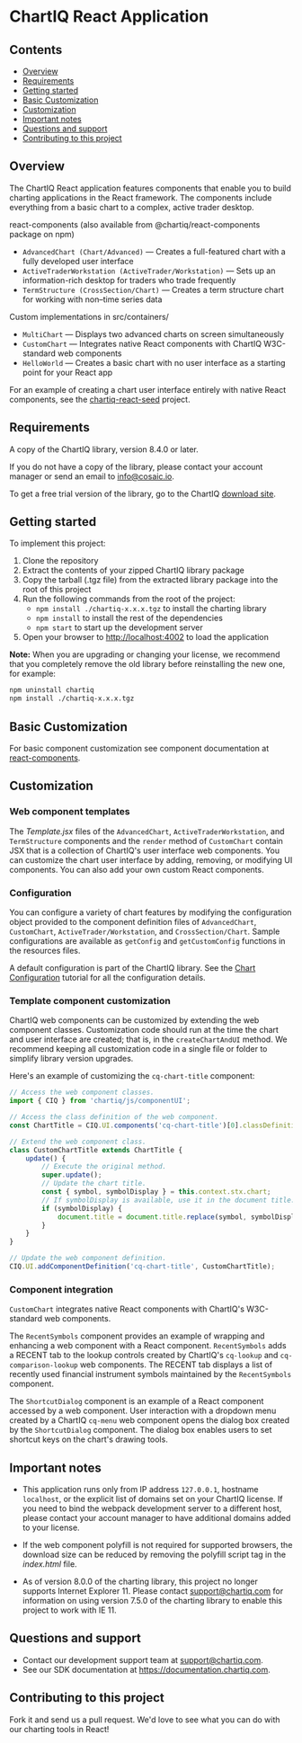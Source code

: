 # ChartIQ React Application

## Contents

- [Overview](#overview)
- [Requirements](#requirements)
- [Getting started](#getting-started)
- [Basic Customization](#basic-customization)
- [Customization](#customization)
- [Important notes](#important-notes)
- [Questions and support](#questions-and-support)
- [Contributing to this project](#contributing-to-this-project)


## Overview

The ChartIQ React application features components that enable you to build charting applications in the React framework. The components include everything from a basic chart to a complex, active trader desktop.

react-components (also available from @chartiq/react-components package on npm)
- `AdvancedChart (Chart/Advanced)` &mdash; Creates a full-featured chart with a fully developed user interface
- `ActiveTraderWorkstation (ActiveTrader/Workstation)` &mdash; Sets up an information-rich desktop for traders who trade frequently
- `TermStructure (CrossSection/Chart)` &mdash; Creates a term structure chart for working with non&ndash;time series data

Custom implementations in src/containers/
- `MultiChart` &mdash; Displays two advanced charts on screen simultaneously
- `CustomChart` &mdash; Integrates native React components with ChartIQ W3C-standard web components
- `HelloWorld` &mdash; Creates a basic chart with no user interface as a starting point for your React app

For an example of creating a chart user interface entirely with native React components, see the [chartiq-react-seed](https://github.com/ChartIQ/chartiq-react-seed) project.

## Requirements

A copy of the ChartIQ library, version 8.4.0 or later.

If you do not have a copy of the library, please contact your account manager or send an email to <info@cosaic.io>.

To get a free trial version of the library, go to the ChartIQ <a href="https://cosaic.io/chartiq-sdk-library-download/" target="_blank">download site</a>.

## Getting started

To implement this project:

1. Clone the repository
2. Extract the contents of your zipped ChartIQ library package
3. Copy the tarball (.tgz file) from the extracted library package into the root of this project
4. Run the following commands from the root of the project:
    - `npm install ./chartiq-x.x.x.tgz` to install the charting library
    - `npm install` to install the rest of the dependencies
    - `npm start` to start up the development server
5. Open your browser to [http://localhost:4002](http://localhost:4002) to load the application

**Note:** When you are upgrading or changing your license, we recommend that you completely remove the old library before reinstalling the new one, for example:

```sh
npm uninstall chartiq
npm install ./chartiq-x.x.x.tgz
```

## Basic Customization

For basic component customization see component documentation at [react-components](./react-components/README.md).

## Customization

### Web component templates

The *Template.jsx* files of the `AdvancedChart`, `ActiveTraderWorkstation`, and `TermStructure` components and the `render` method of `CustomChart` contain JSX that is a collection of ChartIQ's user interface web components. You can customize the chart user interface by adding, removing, or modifying UI components. You can also add your own custom React components.

### Configuration

You can configure a variety of chart features by modifying the configuration object provided to the component definition files of `AdvancedChart`, `CustomChart`, `ActiveTrader/Workstation`, and `CrossSection/Chart`. Sample configurations are available as `getConfig` and `getCustomConfig` functions in the resources files.

A default configuration is part of the ChartIQ library. See the [Chart Configuration](tutorial-Chart%20Configuration.html) tutorial for all the configuration details.

### Template component customization

ChartIQ web components can be customized by extending the web component classes. Customization code should run at the time the chart and user interface are created; that is, in the `createChartAndUI` method. We recommend keeping all customization code in a single file or folder to simplify library version upgrades.

Here's an example of customizing the `cq-chart-title` component:

```js
// Access the web component classes.
import { CIQ } from 'chartiq/js/componentUI';

// Access the class definition of the web component.
const ChartTitle = CIQ.UI.components('cq-chart-title')[0].classDefinition;

// Extend the web component class.
class CustomChartTitle extends ChartTitle {
    update() {
        // Execute the original method.
        super.update();
        // Update the chart title.
        const { symbol, symbolDisplay } = this.context.stx.chart;
        // If symbolDisplay is available, use it in the document title.
        if (symbolDisplay) {
            document.title = document.title.replace(symbol, symbolDisplay);
        }
    }
}

// Update the web component definition.
CIQ.UI.addComponentDefinition('cq-chart-title', CustomChartTitle);
```

### Component integration

`CustomChart` integrates native React components with ChartIQ's W3C-standard web components.

The `RecentSymbols` component provides an example of wrapping and enhancing a web component with a React component. `RecentSymbols` adds a RECENT tab to the lookup controls created by ChartIQ's `cq-lookup` and `cq-comparison-lookup` web components. The RECENT tab displays a list of recently used financial instrument symbols maintained by the `RecentSymbols` component.

The `ShortcutDialog` component is an example of a React component accessed by a web component. User interaction with a dropdown menu created by a ChartIQ `cq-menu` web component opens the dialog box created by the `ShortcutDialog` component. The dialog box enables users to set shortcut keys on the chart's drawing tools.


## Important notes

- This application runs only from IP address `127.0.0.1`, hostname `localhost`, or the explicit list of domains set on your ChartIQ license. If you need to bind the webpack development server to a different host, please contact your account manager to have additional domains added to your license.

- If the web component polyfill is not required for supported browsers, the download size can be reduced by removing the polyfill script tag in the *index.html* file.

- As of version 8.0.0 of the charting library, this project no longer supports Internet Explorer 11. Please contact [support@chartiq.com](mailto:support@chartiq.com) for information on using version 7.5.0 of the charting library to enable this project to work with IE 11.

## Questions and support

- Contact our development support team at [support@chartiq.com](mailto:support@chartiq.com).
- See our SDK documentation at https://documentation.chartiq.com.

## Contributing to this project

Fork it and send us a pull request. We'd love to see what you can do with our charting tools in React!